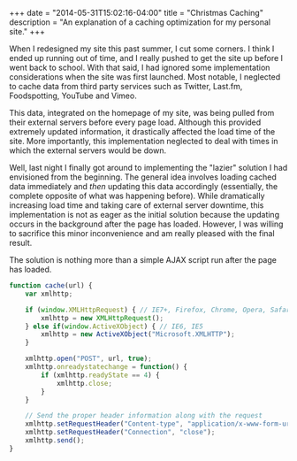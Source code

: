 +++
date = "2014-05-31T15:02:16-04:00"
title = "Christmas Caching"
description = "An explanation of a caching optimization for my personal site."
+++

When I redesigned my site this past summer, I cut some corners. I think I ended up running out of time, and I really pushed to get the site up before I went back to school. With that said, I had ignored some implementation considerations when the site was first launched. Most notable, I neglected to cache data from third party services such as Twitter, Last.fm, Foodspotting, YouTube and Vimeo.

This data, integrated on the homepage of my site, was being pulled from their external servers before every page load. Although this provided extremely updated information, it drastically affected the load time of the site. More importantly, this implementation neglected to deal with times in which the external servers would be down.

Well, last night I finally got around to implementing the "lazier" solution I had envisioned from the beginning. The general idea involves loading cached data immediately and _then_ updating this data accordingly (essentially, the complete opposite of what was happening before). While dramatically increasing load time and taking care of external server downtime, this implementation is not as eager as the initial solution because the updating occurs in the background after the page has loaded. However, I was willing to sacrifice this minor inconvenience and am really pleased with the final result.

The solution is nothing more than a simple AJAX script run after the page has loaded.

```js
function cache(url) {
    var xmlhttp;

    if (window.XMLHttpRequest) { // IE7+, Firefox, Chrome, Opera, Safari
        xmlhttp = new XMLHttpRequest();
    } else if(window.ActiveXObject) { // IE6, IE5
        xmlhttp = new ActiveXObject("Microsoft.XMLHTTP");
    }

    xmlhttp.open("POST", url, true);
    xmlhttp.onreadystatechange = function() {
        if (xmlhttp.readyState == 4) {
            xmlhttp.close;
        }
    }

    // Send the proper header information along with the request
    xmlhttp.setRequestHeader("Content-type", "application/x-www-form-urlencoded");
    xmlhttp.setRequestHeader("Connection", "close");
    xmlhttp.send();
}
```
